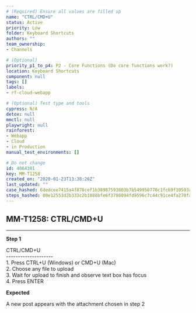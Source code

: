 ```yaml
---
# (Required) Ensure all values are filled up
name: "CTRL/CMD+U"
status: Active
priority: Low
folder: Keyboard Shortcuts
authors: ""
team_ownership: 
- Channels

# (Optional)
priority_p1_to_p4: P2 - Core Functions (Do core functions work?)
location: Keyboard Shortcuts
component: null
tags: []
labels: 
- rf-cloud-webapp

# (Optional) Test type and tools
cypress: N/A
detox: null
mmctl: null
playwright: null
rainforest: 
- Webapp
- Cloud
- in Production
manual_test_environments: []

# Do not change
id: 4064381
key: MM-T1258
created_on: "2020-01-23T13:38:26Z"
last_updated: ""
case_hashed: 6dedcee7415a4f878cef1b38987593803b7b549950770c1fc69f10593af10f200e71baa6dc07687684ba9d6d98652e42
steps_hashed: 00e12553d2b333c2b1888bfe6f3788094fd9596c7c44c91ce4fa270fab8f3d1f2352644204a66edd0728d64b9e8fe832
---
```


<!-- (Auto-generated) Based on frontmatter's "key" and "name" -->

## MM-T1258: CTRL/CMD+U

---

**Step 1**

CTRL/CMD+U\
\--------------------\
1\. Press CTRL+U (Windows) or CMD+U (Mac)\
2\. Choose any file to upload\
3\. Wait for upload to finish and observe text box has focus\
4\. Press ENTER

**Expected**

A new post appears with the attachment chosen in step 2
